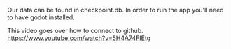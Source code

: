 Our data can be found in checkpoint.db. In order to run the app you'll need to have godot installed. 

This video goes over how to connect to github.
https://www.youtube.com/watch?v=5H4A74FIEtg
